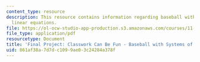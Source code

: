 ```yaml
---
content_type: resource
description: This resource contains information regarding baseball with systems of
  linear equations.
file: https://ol-ocw-studio-app-production.s3.amazonaws.com/courses/11-131-educational-theory-and-practice-iii-spring-2012/861af38a7d7dc1099ae03c24284a378f_MIT11_131S12_Baseball.pdf
file_type: application/pdf
resourcetype: Document
title: 'Final Project: Classwork Can Be Fun - Baseball with Systems of Linear Equations'
uid: 861af38a-7d7d-c109-9ae0-3c24284a378f
---
```

